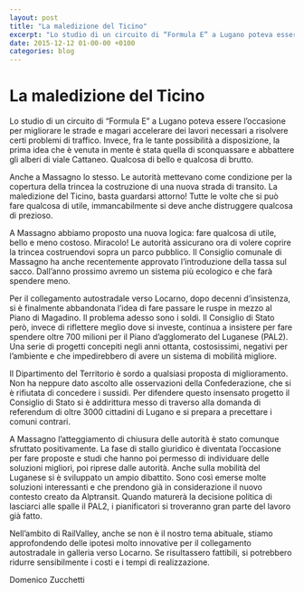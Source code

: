 ```yaml
---
layout: post
title: "La maledizione del Ticino"
excerpt: "Lo studio di un circuito di “Formula E” a Lugano poteva essere l’occasione per migliorare le strade e magari accelerare dei lavori necessari a risolvere certi problemi di traffico. Invece, fra le tante possibilità a disposizione, la prima idea che è venuta in mente è stata quella di sconquassare e abbattere g..."
date: 2015-12-12 01-00-00 +0100
categories: blog
---
```


# La maledizione del Ticino

Lo studio di un circuito di “Formula E” a Lugano poteva essere l’occasione per migliorare le strade e magari accelerare dei lavori necessari a risolvere certi problemi di traffico. Invece, fra le tante possibilità a disposizione, la prima idea che è venuta in mente è stata quella di sconquassare e abbattere gli alberi di viale Cattaneo. Qualcosa di bello e qualcosa di brutto.

Anche a Massagno lo stesso. Le autorità mettevano come condizione per la copertura della trincea la costruzione di una nuova strada di transito. La maledizione del Ticino, basta guardarsi attorno! Tutte le volte che si può fare qualcosa di utile, immancabilmente si deve anche distruggere qualcosa di prezioso.

A Massagno abbiamo proposto una nuova logica: fare qualcosa di utile, bello e meno costoso. Miracolo! Le autorità assicurano ora di volere coprire la trincea costruendovi sopra un parco pubblico. Il Consiglio comunale di Massagno ha anche recentemente approvato l’introduzione della tassa sul sacco. Dall’anno prossimo avremo un sistema più ecologico e che farà spendere meno.

Per il collegamento autostradale verso Locarno, dopo decenni d’insistenza, si è finalmente abbandonata l’idea di fare passare le ruspe in mezzo al Piano di Magadino. Il problema adesso sono i soldi. Il Consiglio di Stato però, invece di riflettere meglio dove si investe, continua a insistere per fare spendere oltre 700 milioni per il Piano d’agglomerato del Luganese (PAL2). Una serie di progetti concepiti negli anni ottanta, costosissimi, negativi per l’ambiente e che impedirebbero di avere un sistema di mobilità migliore.

Il Dipartimento del Territorio è sordo a qualsiasi proposta di miglioramento. Non ha neppure dato ascolto alle osservazioni della Confederazione, che si è rifiutata di concedere i sussidi. Per difendere questo insensato progetto il Consiglio di Stato si è addirittura messo di traverso alla domanda di referendum di oltre 3000 cittadini di Lugano e si prepara a precettare i comuni contrari.

A Massagno l’atteggiamento di chiusura delle autorità è stato comunque sfruttato positivamente. La fase di stallo giuridico è diventata l’occasione per fare proposte e studi che hanno poi permesso di individuare delle soluzioni migliori, poi riprese dalle autorità. Anche sulla mobilità del Luganese si è sviluppato un ampio dibattito. Sono così emerse molte soluzioni interessanti e che prendono già in considerazione il nuovo contesto creato da Alptransit. Quando maturerà la decisione politica di lasciarci alle spalle il PAL2, i pianificatori si troveranno gran parte del lavoro già fatto.

Nell’ambito di RailValley, anche se non è il nostro tema abituale, stiamo approfondendo delle ipotesi molto innovative per il collegamento autostradale in galleria verso Locarno. Se risultassero fattibili, si potrebbero ridurre sensibilmente i costi e i tempi di realizzazione.

Domenico Zucchetti

